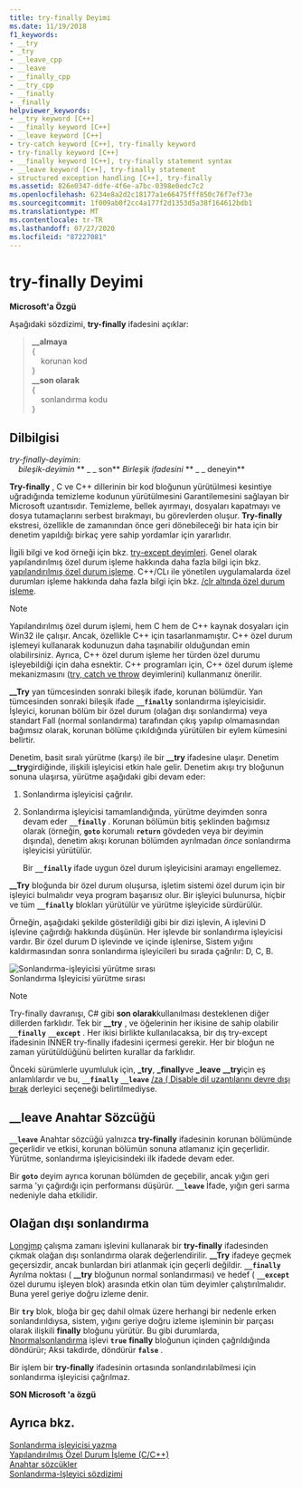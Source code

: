 ```yaml
---
title: try-finally Deyimi
ms.date: 11/19/2018
f1_keywords:
- __try
- _try
- __leave_cpp
- __leave
- __finally_cpp
- __try_cpp
- __finally
- _finally
helpviewer_keywords:
- __try keyword [C++]
- __finally keyword [C++]
- __leave keyword [C++]
- try-catch keyword [C++], try-finally keyword
- try-finally keyword [C++]
- __finally keyword [C++], try-finally statement syntax
- __leave keyword [C++], try-finally statement
- structured exception handling [C++], try-finally
ms.assetid: 826e0347-ddfe-4f6e-a7bc-0398e0edc7c2
ms.openlocfilehash: 6234e8a2d2c18177a1e66475fff850c76f7ef73e
ms.sourcegitcommit: 1f009ab0f2cc4a177f2d1353d5a38f164612bdb1
ms.translationtype: MT
ms.contentlocale: tr-TR
ms.lasthandoff: 07/27/2020
ms.locfileid: "87227081"
---
```

# <a name="try-finally-statement"></a>try-finally Deyimi

**Microsoft'a Özgü**

Aşağıdaki sözdizimi, **try-finally** ifadesini açıklar:

> **\_\_almaya**<br/>
> {\
> &nbsp;&nbsp;&nbsp;&nbsp;korunan kod \
> }\
> **\_\_son olarak**\
> {\
> &nbsp;&nbsp;&nbsp;&nbsp;sonlandırma kodu \
> }

## <a name="grammar"></a>Dilbilgisi

*try-finally-deyimin*:<br/>
&nbsp;&nbsp;&nbsp;&nbsp;*bileşik-deyimin* ** \_ \_ son** *Birleşik ifadesini* ** \_ \_ deneyin**

**Try-finally** , C ve C++ dillerinin bir kod bloğunun yürütülmesi kesintiye uğradığında temizleme kodunun yürütülmesini Garantilemesini sağlayan bir Microsoft uzantısıdır. Temizleme, bellek ayırmayı, dosyaları kapatmayı ve dosya tutamaçlarını serbest bırakmayı, bu görevlerden oluşur. **Try-finally** ekstresi, özellikle de zamanından önce geri dönebileceği bir hata için bir denetim yapıldığı birkaç yere sahip yordamlar için yararlıdır.

İlgili bilgi ve kod örneği için bkz. [try-except deyimleri](../cpp/try-except-statement.md). Genel olarak yapılandırılmış özel durum işleme hakkında daha fazla bilgi için bkz. [yapılandırılmış özel durum işleme](../cpp/structured-exception-handling-c-cpp.md). C++/CLı ile yönetilen uygulamalarda özel durumları işleme hakkında daha fazla bilgi için bkz. [/clr altında özel durum işleme](../extensions/exception-handling-cpp-component-extensions.md).

> [!NOTE]
> Yapılandırılmış özel durum işlemi, hem C hem de C++ kaynak dosyaları için Win32 ile çalışır. Ancak, özellikle C++ için tasarlanmamıştır. C++ özel durum işlemeyi kullanarak kodunuzun daha taşınabilir olduğundan emin olabilirsiniz. Ayrıca, C++ özel durum işleme her türden özel durumu işleyebildiği için daha esnektir. C++ programları için, C++ özel durum işleme mekanizmasını ([try, catch ve throw](../cpp/try-throw-and-catch-statements-cpp.md) deyimlerini) kullanmanız önerilir.

**__Try** yan tümcesinden sonraki bileşik ifade, korunan bölümdür. Yan tümcesinden sonraki bileşik ifade **`__finally`** sonlandırma işleyicisidir. İşleyici, korunan bölüm bir özel durum (olağan dışı sonlandırma) veya standart Fall (normal sonlandırma) tarafından çıkış yapılıp olmamasından bağımsız olarak, korunan bölüme çıkıldığında yürütülen bir eylem kümesini belirtir.

Denetim, basit sıralı yürütme (karşı) ile bir **__try** ifadesine ulaşır. Denetim **__try**girdiğinde, ilişkili işleyicisi etkin hale gelir. Denetim akışı try bloğunun sonuna ulaşırsa, yürütme aşağıdaki gibi devam eder:

1. Sonlandırma işleyicisi çağrılır.

1. Sonlandırma işleyicisi tamamlandığında, yürütme deyimden sonra devam eder **`__finally`** . Korunan bölümün bitiş şeklinden bağımsız olarak (örneğin, **`goto`** korumalı **`return`** gövdeden veya bir deyimin dışında), denetim akışı korunan bölümden ayrılmadan *önce* sonlandırma işleyicisi yürütülür.

   Bir **`__finally`** ifade uygun özel durum işleyicisini aramayı engellemez.

**__Try** bloğunda bir özel durum oluşursa, işletim sistemi özel durum için bir işleyici bulmalıdır veya program başarısız olur. Bir işleyici bulunursa, hiçbir ve tüm **`__finally`** blokları yürütülür ve yürütme işleyicide sürdürülür.

Örneğin, aşağıdaki şekilde gösterildiği gibi bir dizi işlevin, A işlevini D işlevine çağırdığı hakkında düşünün. Her işlevde bir sonlandırma işleyicisi vardır. Bir özel durum D işlevinde ve içinde işlenirse, Sistem yığını kaldırmasından sonra sonlandırma işleyicileri bu sırada çağrılır: D, C, B.

![Sonlandırma&#45;işleyicisi yürütme sırası](../cpp/media/vc38cx1.gif "Sonlandırma&#45;işleyicisi yürütme sırası") <br/>
Sonlandırma Işleyicisi yürütme sırası

> [!NOTE]
> Try-finally davranışı, C# gibi **son olarak**kullanılması desteklenen diğer dillerden farklıdır.  Tek bir **__try** , ve öğelerinin her ikisine de sahip olabilir **`__finally`** **`__except`** .  Her ikisi birlikte kullanılacaksa, bir dış try-except ifadesinin INNER try-finally ifadesini içermesi gerekir.  Her bir bloğun ne zaman yürütüldüğünü belirten kurallar da farklıdır.

Önceki sürümlerle uyumluluk için, **_try**, **_finally**ve **_leave** **__try**için eş anlamlılardır ve bu, **`__finally`** **`__leave`** [/za \( Disable dil uzantılarını devre dışı bırak](../build/reference/za-ze-disable-language-extensions.md) derleyici seçeneği belirtilmediyse.

## <a name="the-__leave-keyword"></a>__leave Anahtar Sözcüğü

**`__leave`** Anahtar sözcüğü yalnızca **try-finally** ifadesinin korunan bölümünde geçerlidir ve etkisi, korunan bölümün sonuna atlamanız için geçerlidir. Yürütme, sonlandırma işleyicisindeki ilk ifadede devam eder.

Bir **`goto`** deyim ayrıca korunan bölümden de geçebilir, ancak yığın geri sarma 'yı çağırdığı için performansı düşürür. **`__leave`** İfade, yığın geri sarma nedeniyle daha etkilidir.

## <a name="abnormal-termination"></a>Olağan dışı sonlandırma

[Longjmp](../c-runtime-library/reference/longjmp.md) çalışma zamanı işlevini kullanarak bir **try-finally** ifadesinden çıkmak olağan dışı sonlandırma olarak değerlendirilir. **__Try** ifadeye geçmek geçersizdir, ancak bunlardan biri atlanmak için geçerli değildir. **`__finally`** Ayrılma noktası ( **__try** bloğunun normal sonlandırması) ve hedef ( **`__except`** özel durumu işleyen blok) arasında etkin olan tüm deyimler çalıştırılmalıdır. Buna yerel geriye doğru izleme denir.

Bir **`try`** blok, bloğa bir geç dahil olmak üzere herhangi bir nedenle erken sonlandırıldıysa, sistem, yığını geriye doğru izleme işleminin bir parçası olarak ilişkili **finally** bloğunu yürütür. Bu gibi durumlarda, [Nnormalsonlandırma](/windows/win32/Debug/abnormaltermination) işlevi **`true`** **finally** bloğunun içinden çağrıldığında döndürür; Aksi takdirde, döndürür **`false`** .

Bir işlem bir **try-finally** ifadesinin ortasında sonlandırılabilmesi için sonlandırma işleyicisi çağrılmaz.

**SON Microsoft 'a özgü**

## <a name="see-also"></a>Ayrıca bkz.

[Sonlandırma işleyicisi yazma](../cpp/writing-a-termination-handler.md)<br/>
[Yapılandırılmış Özel Durum İşleme (C/C++)](../cpp/structured-exception-handling-c-cpp.md)<br/>
[Anahtar sözcükler](../cpp/keywords-cpp.md)<br/>
[Sonlandırma-Işleyici sözdizimi](/windows/win32/Debug/termination-handler-syntax)
